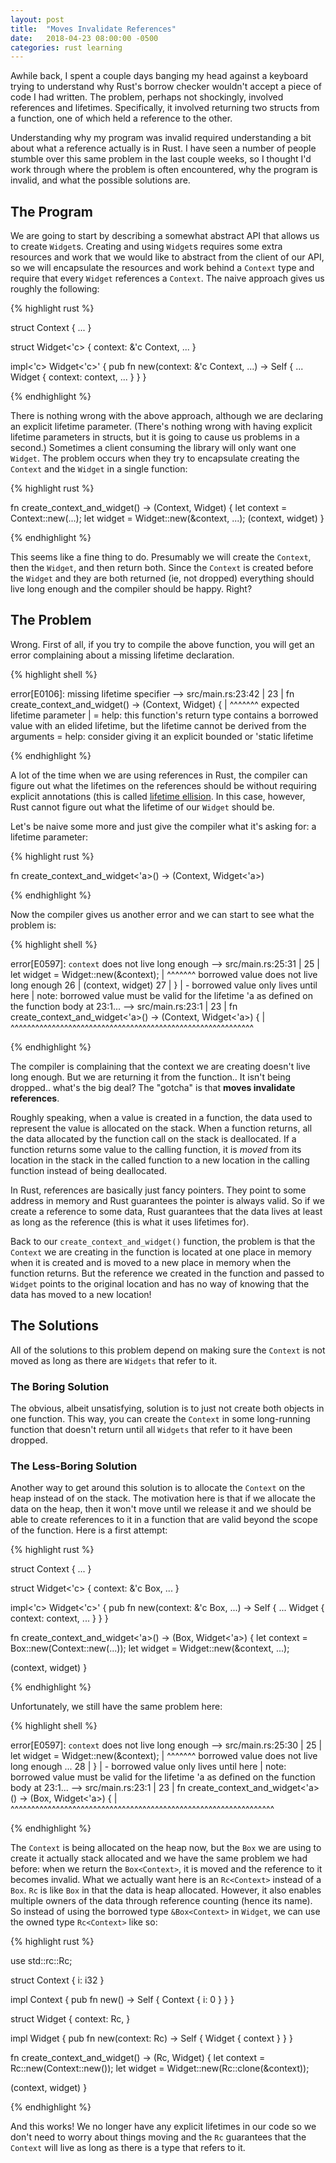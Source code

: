 ```yaml
---
layout: post
title:  "Moves Invalidate References"
date:   2018-04-23 08:00:00 -0500
categories: rust learning
---
```


Awhile back, I spent a couple days banging my head against a keyboard trying
to understand why Rust's borrow checker wouldn't accept a piece of code I had
written. The problem, perhaps not shockingly, involved references and
lifetimes. Specifically, it involved returning two structs from a function,
one of which held a reference to the other.

Understanding why my program was invalid required understanding a bit about
what a reference actually is in Rust. I have seen a number of people stumble
over this same problem in the last couple weeks, so I thought I'd work through
where the problem is often encountered, why the program is invalid, and what
the possible solutions are.

## The Program

We are going to start by describing a somewhat abstract API that allows us to
create `Widget`s. Creating and using `Widget`s requires some extra resources
and work that we would like to abstract from the client of our API, so we will
encapsulate the resources and work behind a `Context` type and require that
every `Widget` references a `Context`. The naive approach gives us roughly the
following:

{% highlight rust %}

struct Context { ... }

struct Widget<'c> {
  context: &'c Context,
  ...
}

impl<'c> Widget<'c>' {
    pub fn new(context: &'c Context, ...) -> Self {
      ...
      Widget {
        context: context,
        ...
      }
    }
}

{% endhighlight %}

There is nothing wrong with the above approach, although we are declaring an
explicit lifetime parameter. (There's nothing wrong with having explicit
lifetime parameters in structs, but it is going to cause us problems in a
second.) Sometimes a client consuming the library will only want one `Widget`.
The problem occurs when they try to encapsulate creating the `Context` and the
`Widget` in a single function:

{% highlight rust %}

fn create_context_and_widget() -> (Context, Widget) {
    let context = Context::new(...);
    let widget = Widget::new(&context, ...);
    (context, widget)
}

{% endhighlight %}

This seems like a fine thing to do. Presumably we will create the `Context`,
then the `Widget`, and then return both. Since the `Context` is created before
the `Widget` and they are both returned (ie, not dropped) everything should
live long enough and the compiler should be happy. Right?

## The Problem

Wrong. First of all, if you try to compile the above function, you will get an
error complaining about a missing lifetime declaration.

{% highlight shell %}

error[E0106]: missing lifetime specifier
  --> src/main.rs:23:42
   |
23 | fn create_context_and_widget() -> (Context, Widget) {
   |                                             ^^^^^^^ expected lifetime parameter
   |
   = help: this function's return type contains a borrowed value with an elided
   lifetime, but the lifetime cannot be derived from the arguments
   = help: consider giving it an explicit bounded or 'static lifetime

{% endhighlight %}

A lot of the time when we are using references in Rust, the compiler can figure
out what the lifetimes on the references should be without requiring explicit
annotations (this is called [lifetime ellision][ellision]. In this case,
however, Rust cannot figure out what the lifetime of our `Widget` should be.

Let's be naive some more and just give the compiler what it's asking for: a
lifetime parameter:

{% highlight rust %}

fn create_context_and_widget<'a>() -> (Context, Widget<'a>)

{% endhighlight %}

Now the compiler gives us another error and we can start to see what the
problem is:

{% highlight shell %}

error[E0597]: `context` does not live long enough
  --> src/main.rs:25:31
   |
25 |     let widget = Widget::new(&context);
   |                               ^^^^^^^ borrowed value does not live long enough
26 |     (context, widget)
27 | }
   | - borrowed value only lives until here
   |
note: borrowed value must be valid for the lifetime 'a as defined on the function body at 23:1...
  --> src/main.rs:23:1
   |
23 | fn create_context_and_widget<'a>() -> (Context, Widget<'a>) {
   | ^^^^^^^^^^^^^^^^^^^^^^^^^^^^^^^^^^^^^^^^^^^^^^^^^^^^^^^^^^^

{% endhighlight %}

The compiler is complaining that the context we are creating doesn't live long
enough. But we are returning it from the function.. It isn't being dropped..
what's the big deal? The "gotcha" is that **moves invalidate references**.

Roughly speaking, when a value is created in a function, the data used to
represent the value is allocated on the stack. When a function returns, all the
data allocated by the function call on the stack is deallocated. If a function
returns some value to the calling function, it is _moved_ from its location in
the stack in the called function to a new location in the calling function
instead of being deallocated.

In Rust, references are basically just fancy pointers. They point to some
address in memory and Rust guarantees the pointer is always valid. So if we
create a reference to some data, Rust guarantees that the data lives at least
as long as the reference (this is what it uses lifetimes for).

Back to our `create_context_and_widget()` function, the problem is that the
`Context` we are creating in the function is located at one place in memory
when it is created and is moved to a new place in memory when the function
returns. But the reference we created in the function and passed to `Widget`
points to the original location and has no way of knowing that the data has
moved to a new location!

## The Solutions

All of the solutions to this problem depend on making sure the `Context` is not
moved as long as there are `Widgets` that refer to it.

### The Boring Solution

The obvious, albeit unsatisfying, solution is to just not create both objects
in one function. This way, you can create the `Context` in some long-running
function that doesn't return until all `Widgets` that refer to it have been
dropped.

### The Less-Boring Solution

Another way to get around this solution is to allocate the `Context` on the
heap instead of on the stack. The motivation here is that if we allocate the
data on the heap, then it won't move until we release it and we should be able
to create references to it in a function that are valid beyond the scope of the
function. Here is a first attempt:

{% highlight rust %}

struct Context { ... }

struct Widget<'c> {
  context: &'c Box<Context>,
  ...
}

impl<'c> Widget<'c>' {
    pub fn new(context: &'c Box<Context>, ...) -> Self {
      ...
      Widget {
        context: context,
        ...
      }
    }
}

fn create_context_and_widget<'a>() -> (Box<Context>, Widget<'a>) {
   let context = Box::new(Context::new(...));
   let widget = Widget::new(&context, ...);

   (context, widget)
}

{% endhighlight %}

Unfortunately, we still have the same problem here:

{% highlight shell %}

error[E0597]: `context` does not live long enough
  --> src/main.rs:25:30
   |
25 |    let widget = Widget::new(&context);
   |                              ^^^^^^^ borrowed value does not live long enough
...
28 | }
   | - borrowed value only lives until here
   |
note: borrowed value must be valid for the lifetime 'a as defined on the function body at 23:1...
  --> src/main.rs:23:1
   |
23 | fn create_context_and_widget<'a>() -> (Box<Context>, Widget<'a>) {
   | ^^^^^^^^^^^^^^^^^^^^^^^^^^^^^^^^^^^^^^^^^^^^^^^^^^^^^^^^^^^^^^^^

{% endhighlight %}

The `Context` is being allocated on the heap now, but the `Box` we are using
to create it actually stack allocated and we have the same problem we had
before: when we return the `Box<Context>`, it is moved and the reference to it
becomes invalid. What we actually want here is an `Rc<Context>` instead of a
`Box`. `Rc` is like `Box` in that the data is heap allocated. However, it
also enables multiple owners of the data through reference counting (hence its
name). So instead of using the borrowed type `&Box<Context>` in `Widget`, we
can use the owned type `Rc<Context>` like so:

{% highlight rust %}

use std::rc::Rc;

struct Context {
  i: i32
}

impl Context {
   pub fn new() -> Self {
       Context { i: 0 }
   }
}

struct Widget {
   context: Rc<Context>,
}

impl Widget {
   pub fn new(context: Rc<Context>) -> Self {
       Widget { context }
   }
}

fn create_context_and_widget() -> (Rc<Context>, Widget) {
   let context = Rc::new(Context::new());
   let widget = Widget::new(Rc::clone(&context));

   (context, widget)
}

{% endhighlight %}

And this works! We no longer have any explicit lifetimes in our code so we
don't need to worry about things moving and the `Rc` guarantees that the
`Context` will live as long as there is a type that refers to it.

[ellision]: https://doc.rust-lang.org/nomicon/lifetime-elision.html

